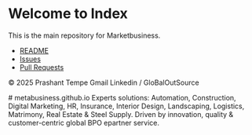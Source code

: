<!DOCTYPE html>
<html lang="en">
<head>
    <meta charset="UTF-8">
    <meta name="viewport" content="width=device-width, initial-scale=1.0">
</head>
<body>
    <h1>Welcome to Index</h1>
    <p>This is the main repository for Marketbusiness.</p>
    <ul>
        <li><a href="https://github.com/ptempo/metabusiness.github.io/blob/main/README.md">README</a></li>
        <li><a href="https://github.com/ptempo/metabusiness.github.io/issues">Issues</a></li>
        <li><a href="https://github.com/ptempo/metabusiness.github.io/pulls">Pull Requests</a></li>
    </ul>
    <footer>
        <p>&copy; 2025 Prashant Tempe Gmail Linkedin / GloBalOutSource </p>
    </footer>
</body>
</html>
# metabusiness.github.io
Experts solutions: Automation, Construction, Digital Marketing, HR, Insurance, Interior Design, Landscaping, Logistics, Matrimony, Real Estate &amp; Steel Supply. Driven by innovation, quality &amp; customer-centric global BPO epartner service.
